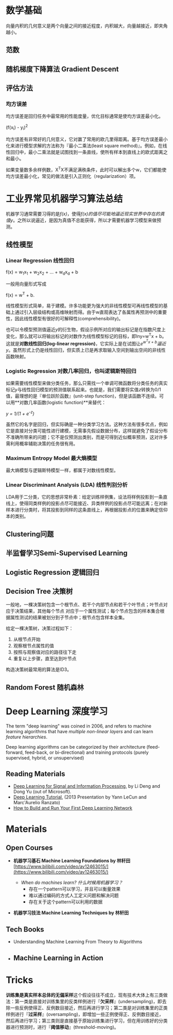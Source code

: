 # 数学基础

向量内积的几何意义是两个向量之间的接近程度，内积越大，向量越接近，即夹角越小。

## 范数

## 随机梯度下降算法 Gradient Descent

## 评估方法

### 均方误差

均方误差是回归任务中最常用的性能度量，优化目标通常是使均方误差最小化。

(f(x<sub>i</sub>) - y<sub>i</sub>)<sup>2</sup>

均方误差有非常好的几何意义，它对赢了常用的欧几里得距离。基于均方误差最小化来进行模型求解的方法称为『最小二乘法(least square method)』。例如，在线性回归中，最小二乘法就是试图找到一条直线，使所有样本到直线上的欧式距离之和最小。

如果变量数多余样例数，X<sup>T</sup>X不满足满秩条件，此时可以解出多个w，它们都能使均方误差最小化，常见的做法是引入正则化（regularization）项。

# 工业界常见机器学习算法总结

机器学习通常需要习得的是*f(x)*，使得*f(x)*的值尽可能地逼近现实世界中存在的真值*y*。之所以说逼近，是因为真值不总能获得，所以才需要机器学习模型来做预测。

## 线性模型

### Linear Regression 线性回归

f(x) = w<sub>1</sub>x<sub>1</sub> + w<sub>2</sub>x<sub>2</sub> + ... + w<sub>d</sub>x<sub>d</sub> + b

一般用向量形式写成

f(x) = w<sup>T</sup> + b.

线性模型形式简单，易于建模。许多功能更为强大的非线性模型可再线性模型的基础上通过引入层级结构或高维映射而得。由于w直观表达了各属性再预测中的重要性，因此线性模型有很好的可解释性(comprehensibility)。

也可以令模型预测值逼近*y*的衍生物，假设示例所对应的输出标记是在指数尺度上变化，那么就可以将输出标记的对数作为线性模型标记的目标，即lny=w<sup>T</sup>x + b。这就是**对数线性回归(log-linear regression)**，它实际上是在试图让*e<sup>w<sup>T</sup>x + b</sup>*逼近*y*。虽然形式上仍是线性回归，但实质上已是再求取输入空间到输出空间的非线性函数映射。

### Logistic Regression 对数几率回归，也叫逻辑斯特回归

如果需要线性模型来做分类任务，那么只需找一个单调可微函数将分类任务的真实标记*y*与线性回归模型的预测值联系起来。也就是，我们需要将实值*z*转换为0/1值，最理想的是『单位跃阶函数』(unit-step function)，但是该函数不连续。可以用**对数几率函数(logistic function)**来替代：

*y = 1/(1 + e<sup>-z</sup>)*

虽然它的名字是回归，但实际确是一种分类学习方法。这种方法有很多优点，例如它是直接对分类可能性进行建模，无需事先假设数据分布，这样就避免了假设分布不准确所带来的问题；它不是仅预测出类别，而是可得到近似概率预测，这对许多需利用概率辅助决策的任务很有用。


### Maximum Entropy Model 最大熵模型

最大熵模型与逻辑斯特模型一样，都属于对数线性模型。

### Linear Discriminant Analysis (LDA) 线性判别分析

LDA用于二分类，它的思想非常朴素：给定训练样例集，设法将样例投影到一条直线上，使得同类样例的投影点尽可能接近、异类样例的投影点尽可能远离；在对新样本进行分类时，将其投影到同样的这条直线上，再根据投影点的位置来确定信仰本的类别。


## Clustering问题

## 半监督学习Semi-Supervised Learning


## Logistic Regression 逻辑回归

## Decision Tree 决策树

一般地，一棵决策树包含一个根节点、若干个内部节点和若干个叶节点；叶节点对应于决策结果，其他每个节点
对应于一个属性测试；每个节点包含的样本集合根据属性测试的结果被划分到子节点中；根节点包含样本全集。

给定一棵决策树，决策过程如下：
1. 从根节点开始
2. 观察根节点属性的值
3. 按照与观察值对应的路径往下走
4. 重复以上步骤，直至达到叶节点

构造决策树最常用的算法是ID3。




## Random Forest 随机森林

# Deep Learning 深度学习

The term "deep learning" was coined in 2006, and refers to machine learning algorithms that have *multiple non-linear layers* and can learn *feature hierarchies*.

Deep learning algorithms can be categorized by their architecture (feed-forward, feed-back, or bi-directional) and training protocols (purely supervised, hybrid, or unsupervised)

## Reading Materials
- [Deep Learning for Signal and Information Processing](http://cs.tju.edu.cn/web/docs/2013-Deep%20Learning%20for%20Signal%20and%20Information%20Processing.pdf), by Li Deng and Dong Yu (out of Microsoft).
- [Deep Learning Tutorial](http://www.cs.nyu.edu/~yann/talks/lecun-ranzato-icml2013.pdf), (2013 Presentation by Yann LeCun and Marc'Aurelio Ranzato)
- [How to Build and Run Your First Deep Learning Network](http://radar.oreilly.com/2014/07/how-to-build-and-run-your-first-deep-learning-network.html)


# Materials
## Open Courses
- **机器学习基石 Machine Learning Foundations by 林轩田**
[https://www.bilibili.com/video/av12463015/](https://www.bilibili.com/video/av12463015/)
    - *When do machines learn? 什么时候用机器学习？*
        - 存在一个pattern可以学习，并且可以衡量效果
        - 难以通过编码的方式人工定义问题和解决问题
        - 存在关于这个pattern可以利用的数据

- **机器学习技法  Machine Learning Techniques by 林轩田**

## Tech Books

- Understanding Machine Learning From Theory to Algorithms
- Machine Learning in Action
    - 

# Tricks

**训练集是真实样本总体的无偏采样**这个假设往往不成立，现有技术大体上有三类做法：第一类是直接对训练集里的反类样例进行『**欠采样**』(undersampling)，即去除一些反例使得正、反例数目接近，然后再进行学习；第二类是对训练集里的正类样例进行『**过采样**』(oversampling)，即增加一些正例使得正、反例数目接近，然后再进行学习；第三类则是直接基于原始训练集进行学习，但在用训练好的分类器进行预测时，进行『**阈值移动**』(threshold-moving)。
